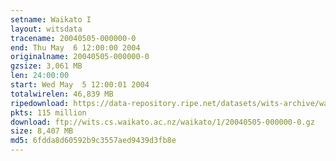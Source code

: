 ```yaml
---
setname: Waikato I
layout: witsdata
tracename: 20040505-000000-0
end: Thu May  6 12:00:00 2004
originalname: 20040505-000000-0
gzsize: 3,061 MB
len: 24:00:00
start: Wed May  5 12:00:01 2004
totalwirelen: 46,839 MB
ripedownload: https://data-repository.ripe.net/datasets/wits-archive/waikato/1/20040505-000000-0.gz
pkts: 115 million
download: ftp://wits.cs.waikato.ac.nz/waikato/1/20040505-000000-0.gz
size: 8,407 MB
md5: 6fdda8d60592b9c3557aed9439d3fb8e
---
```

